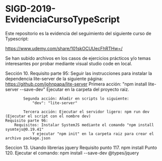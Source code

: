 # SIGD-2019-EvidenciaCursoTypeScript

Este repositorio es la evidencia del seguimiento del siguiente curso de Typescript:

https://www.udemy.com/share/101skOCUUecFhRTHw=/

Se han subido archivos en los casos de ejercicios prácticos y/o temas interesantes por probar mediante visual studio code en local.

Sección 10.
    Requisito parte 95: Seguir las instrucciones para instalar la dependencia lite-server de la siguiente página:
                    https://github.com/johnpapa/lite-server
            Primera acción: "npm install lite-server --save-dev" Ejecutar en la carpeta del proyecto raiz.

            Segunda acción: Añadir en scripts lo siguiente:
                "dev": "lite-server" 

            Tercera acción: Ejecutar el servidor ligero: npm run dev (Ejecutar el script con el nombre dev)
    Requisito parte 96: 
        Requisitos: Instalar SystemJS mediante el comando "npm install sysmtejs@0.19.41"
                Y ejecutar "npm init" en la carpeta raiz para crear el archivo package.json

Seccion 13. Usando librerias jquery
    Requisito punto 117. npm install
    Punto 120. Ejecutar el comando: npm install --save-dev @types/jquery

    